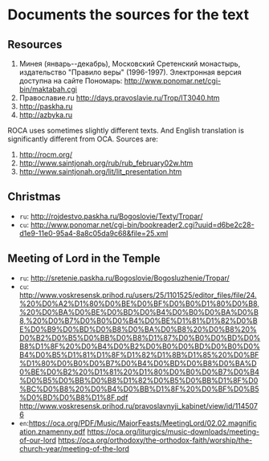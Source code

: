 # Documents the sources for the text

## Resources

1. Минея (январь--декабрь), Московский Сретенский монастырь, издательство "Правило веры" (1996-1997).
   Электронная версия доступна на сайте Пономарь:
   http://www.ponomar.net/cgi-bin/maktabah.cgi
2. Православие.ru http://days.pravoslavie.ru/Trop/IT3040.htm
3. http://paskha.ru
4. http://azbyka.ru

ROCA uses sometimes slightly different texts. And English translation is significantly different from OCA.
Sources are:

1. http://rocm.org/
2. http://www.saintjonah.org/rub/rub_february02w.htm
3. http://www.saintjonah.org/lit/lit_presentation.htm


## Christmas

* `ru`: http://rojdestvo.paskha.ru/Bogoslovie/Texty/Tropar/
* `cu`: http://www.ponomar.net/cgi-bin/bookreader2.cgi?uuid=d6be2c28-d1e9-11e0-95a4-8a8c05da9c68&file=25.xml


## Meeting of Lord in the Temple

* `ru`: http://sretenie.paskha.ru/Bogoslovie/Bogosluzhenie/Tropar/
* `cu`: http://www.voskresensk.prihod.ru/users/25/1101525/editor_files/file/24.%20%D0%A2%D1%80%D0%BE%D0%BF%D0%B0%D1%80%D0%B8,%20%D0%BA%D0%BE%D0%BD%D0%B4%D0%B0%D0%BA%D0%B8,%20%D0%B7%D0%B0%D0%B4%D0%BE%D1%81%D1%82%D0%BE%D0%B9%D0%BD%D0%B8%D0%BA%D0%B8%20%D0%B8%20%D0%B2%D0%B5%D0%BB%D0%B8%D1%87%D0%B0%D0%BD%D0%B8%D1%8F%20%D0%B4%D0%B2%D0%B0%D0%BD%D0%B0%D0%B4%D0%B5%D1%81%D1%8F%D1%82%D1%8B%D1%85%20%D0%BF%D1%80%D0%B0%D0%B7%D0%B4%D0%BD%D0%B8%D0%BA%D0%BE%D0%B2%20%D1%81%20%D1%80%D0%B0%D0%B7%D0%B4%D0%B5%D0%BB%D0%B8%D1%82%D0%B5%D0%BB%D1%8F%D0%BC%D0%B8%20%D0%B4%D0%BB%D1%8F%20%D0%BF%D0%B5%D0%BD%D0%B8%D1%8F.pdf
  http://www.voskresensk.prihod.ru/pravoslavnyjj_kabinet/view/id/1145076
* `en`:https://oca.org/PDF/Music/MajorFeasts/MeetingLord/02.02.magnification.znamenny.pdf
  https://oca.org/liturgics/music-downloads/meeting-of-our-lord
  https://oca.org/orthodoxy/the-orthodox-faith/worship/the-church-year/meeting-of-the-lord
